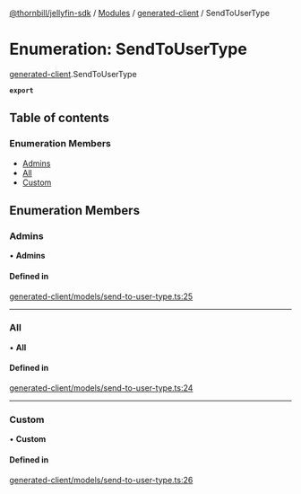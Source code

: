 [@thornbill/jellyfin-sdk](../README.md) / [Modules](../modules.md) / [generated-client](../modules/generated_client.md) / SendToUserType

# Enumeration: SendToUserType

[generated-client](../modules/generated_client.md).SendToUserType

**`export`**

## Table of contents

### Enumeration Members

- [Admins](generated_client.SendToUserType.md#admins)
- [All](generated_client.SendToUserType.md#all)
- [Custom](generated_client.SendToUserType.md#custom)

## Enumeration Members

### Admins

• **Admins**

#### Defined in

[generated-client/models/send-to-user-type.ts:25](https://github.com/jellyfin/jellyfin-sdk-typescript/blob/fa599ae/src/generated-client/models/send-to-user-type.ts#L25)

___

### All

• **All**

#### Defined in

[generated-client/models/send-to-user-type.ts:24](https://github.com/jellyfin/jellyfin-sdk-typescript/blob/fa599ae/src/generated-client/models/send-to-user-type.ts#L24)

___

### Custom

• **Custom**

#### Defined in

[generated-client/models/send-to-user-type.ts:26](https://github.com/jellyfin/jellyfin-sdk-typescript/blob/fa599ae/src/generated-client/models/send-to-user-type.ts#L26)
